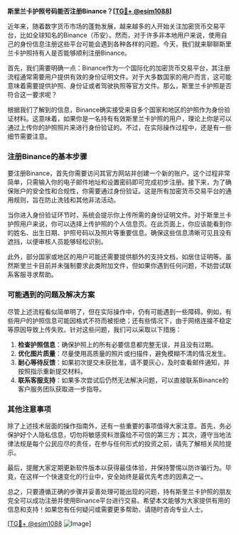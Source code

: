 **斯里兰卡护照号码能否注册Binance？[[TG💪+ @esim1088](https://t.me/s/esim1088)]**

近年来，随着数字货币市场的蓬勃发展，越来越多的人开始关注加密货币交易平台，比如全球知名的Binance（币安）。然而，对于许多非本地用户来说，使用自己的身份信息注册这些平台可能会遇到各种各样的问题。今天，我们就来聊聊斯里兰卡护照持有人是否能够顺利注册Binance。

首先，我们需要明确一点：Binance作为一个国际化的加密货币交易平台，其注册流程通常需要用户提供有效的身份证明文件。对于大多数国家的用户而言，这可能意味着需要提供护照、身份证或者驾驶执照等官方文件。那么，斯里兰卡护照是否符合这一要求呢？

根据我们了解到的信息，Binance确实接受来自多个国家和地区的护照作为身份验证材料。这意味着，如果你是一名持有有效斯里兰卡护照的用户，理论上你是可以通过上传你的护照照片来进行身份验证的。不过，在实际操作过程中，还是有一些细节需要注意。

### 注册Binance的基本步骤

要注册Binance，首先你需要访问其官方网站并创建一个新的账户。这个过程非常简单，只需输入你的电子邮件地址和设置密码即可完成初步注册。接下来，为了确保账户的安全性和合规性，你需要通过身份验证。这是所有加密货币交易平台的通用规则，旨在防止洗钱和其他非法活动。

当你进入身份验证环节时，系统会提示你上传所需的身份证明文件。对于斯里兰卡护照用户来说，你可以选择上传护照的个人信息页。在此页面上，你应该能看到你的姓名、出生日期、护照号码以及照片等重要信息。确保这些信息清晰可见且没有遮挡，以便审核人员能够轻松识别。

此外，部分国家或地区的用户可能还需要提供额外的支持文档，如居住证明等。虽然斯里兰卡目前并未强制要求此类附加文件，但如果你遇到任何问题，不妨尝试联系客服寻求帮助。

### 可能遇到的问题及解决方案

尽管上述流程看似简单明了，但在实际操作中，仍有可能遇到一些障碍。例如，有些用户的护照信息可能因格式不符而被拒绝；还有些情况下，由于网络连接不稳定等原因导致上传失败。针对这些问题，我们可以采取以下措施：

1. **检查护照信息**：确保护照上的所有必要信息都完整无误，并且没有过期。
2. **优化图片质量**：尽量使用高质量的照片或扫描件，避免模糊不清的情况发生。
3. **耐心等待反馈**：如果初次提交未获批准，请不要灰心，及时查看邮件通知，并按照指示重新提交材料。
4. **联系客服支持**：如果多次尝试后仍然无法解决问题，可以直接联系Binance的客户服务团队获取进一步指导。

### 其他注意事项

除了上述技术层面的操作指南外，还有一些重要的事项值得大家注意。首先，务必保护好个人隐私信息，切勿将敏感资料泄露给不可信的第三方；其次，遵守当地法律法规是每个公民应尽的责任，在参与任何形式的投资之前，请先了解相关风险提示。

最后，提醒大家定期更新软件版本以获得最佳体验，并保持警惕以防诈骗行为。毕竟，在这样一个快速变化的行业中，安全始终是最优先考虑的因素之一。

总之，只要遵循正确的步骤并妥善处理可能出现的问题，持有斯里兰卡护照的朋友完全可以成功注册并使用Binance平台进行交易。希望本文能够为大家提供有用的信息和支持！如果您有任何疑问或需要更多帮助，请随时咨询专业人士。

[[TG💪+ @esim1088](https://t.me/s/esim1088) ![Image](https://i.postimg.cc/4NQfJmqS/Snipaste-2025-05-13-00-14-12.png)]